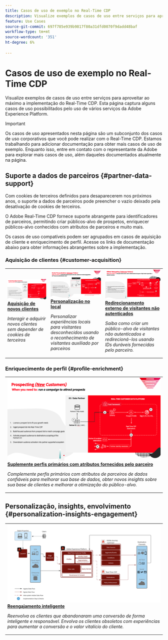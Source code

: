 ```yaml
---
title: Casos de uso de exemplo no Real-Time CDP
description: Visualize exemplos de casos de uso entre serviços para aproveitar ao máximo a implementação do Real-Time CDP.
feature: Use Cases
source-git-commit: 697f785e939b9817f80a31dfd0070f9dadd48baf
workflow-type: tm+mt
source-wordcount: '351'
ht-degree: 6%

---
```


# Casos de uso de exemplo no Real-Time CDP

Visualize exemplos de casos de uso entre serviços para aproveitar ao máximo a implementação do Real-Time CDP. Esta página captura alguns casos de uso possibilitados pelo uso de vários serviços da Adobe Experience Platform.

>[!IMPORTANT]
>
>Os casos de uso apresentados nesta página são um subconjunto dos casos de uso corporativos que você pode realizar com o Real-Time CDP. Estamos trabalhando para adicionar documentação para obter mais casos de uso de exemplo. Enquanto isso, entre em contato com o representante da Adobe para explorar mais casos de uso, além daqueles documentados atualmente na página.

## Suporte a dados de parceiros {#partner-data-support}

Com cookies de terceiros definidos para desaparecerem nos próximos anos, o suporte a dados de parceiros pode preencher o vazio deixado pela desativação de cookies de terceiros.

O Adobe Real-Time CDP fornece suporte abrangente para identificadores de parceiros, permitindo criar públicos-alvo de prospetos, enriquecer públicos-alvo conhecidos com atributos de parceiros e muito mais.

Os casos de uso compatíveis podem ser agrupados em casos de aquisição de cliente e enriquecimento de perfil. Acesse os links de documentação abaixo para obter informações abrangentes sobre a implementação.

### Aquisição de clientes {#customer-acquisition}

<table style="margin-top: 0 !important">
<tr>
  <td>
    <a href="../partner-data/prospecting.md">
      <img alt="Interagir e adquirir novos clientes sem depender de cookies de terceiros" src="/help/rtcdp/assets/partner-data/prospecting/prospecting-use-case-overview.png" />
    </a>
    <div>
      <a href="../partner-data/prospecting.md">
    <strong>Aquisição de novos clientes</strong>
    </a>
    </div>
    <p>
    <em>Interagir e adquirir novos clientes sem depender de cookies de terceiros</em>
    <p>
  </td>
  <td>
    <a href="../partner-data/onsite-personalization.md">
      <img alt="Personalizar experiências no site para visitantes desconhecidos usando o reconhecimento de visitantes auxiliados por parceiros" src="/help/rtcdp/assets/partner-data/onsite-personalization/onsite-personalization-overview.png" />
    </a>
    <div>
      <a href="../partner-data/onsite-personalization.md">
    <strong>Personalização no local</strong>
    </a>
    </div>
    <p>
    <em>Personalizar experiências locais para visitantes desconhecidos usando o reconhecimento de visitantes auxiliado por parceiros</em>
    <p>
  </td>
  <td>
    <a href="../partner-data/offsite-retargeting.md">
      <img alt="Saiba como criar um público-alvo de visitantes não autenticados e redirecioná-los usando IDs duráveis fornecidas pelo parceiro." src="../assets/offsite-retargeting/header.png" />
    </a>
    <div>
      <a href="../partner-data/offsite-retargeting.md">
    <strong>Redirecionamento externo de visitantes não autenticados</strong>
    </a>
    </div>
    <p>
    <em>Saiba como criar um público-alvo de visitantes não autenticados e redirecioná-los usando IDs duráveis fornecidas pelo parceiro.</em>
    <p>
  </td>
  </tr>
  </table>

### Enriquecimento de perfil {#profile-enrichment}

<table style="margin-top: 0 !important">
<tr>
  <td>
    <a href="../partner-data/prospecting.md">
      <img alt="Suplementar perfis próprios com atributos fornecidos por parceiros" src="/help/rtcdp/assets/partner-data/prospecting/prospecting-use-case-overview.png" />
    </a>
    <div>
      <a href="../partner-data/prospecting.md">
    <strong>Suplemente perfis primários com atributos fornecidos pelo parceiro</strong>
    </a>
    </div>
    <p>
    <em>Complemente perfis primários com atributos de parceiros de dados confiáveis para melhorar sua base de dados, obter novos insights sobre sua base de clientes e melhorar a otimização do público-alvo.</em>
    <p>
  </td>
  </tr>
  </table>

## Personalização, insights, envolvimento {#personalization-insights-engagement}

<table style="margin-top: 0 !important">
<tr>
  <td>
    <a href="/help/rtcdp/use-case-guides/intelligent-re-engagement/intelligent-re-engagement.md">
      <img alt="Suplementar perfis próprios com atributos fornecidos por parceiros" src="/help/rtcdp/use-case-guides/intelligent-re-engagement/images/step-by-step.png" />
    </a>
    <div>
      <a href="../partner-data/prospecting.md">
    <strong>Reengajamento inteligente</strong>
    </a>
    </div>
    <p>
    <em>Reenvolva os clientes que abandonaram uma conversão de forma inteligente e responsável. Envolva os clientes obsoletos com experiências para aumentar a conversão e o valor vitalício do cliente.</em>
    <p>
  </td>
  </tr>
  </table>
